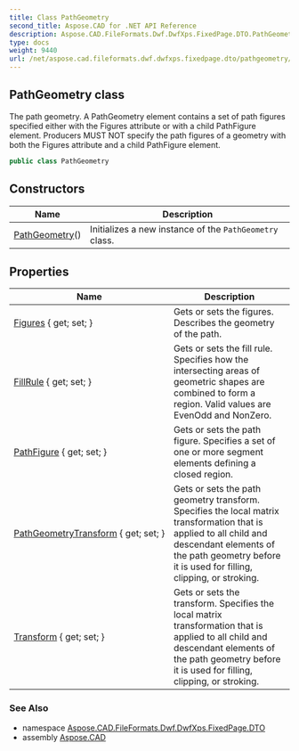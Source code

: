 ```yaml
---
title: Class PathGeometry
second_title: Aspose.CAD for .NET API Reference
description: Aspose.CAD.FileFormats.Dwf.DwfXps.FixedPage.DTO.PathGeometry class. The path geometry. A PathGeometry element contains a set of path figures specified either with the Figures attribute or with a child PathFigure element. Producers MUST NOT specify the path figures of a geometry with both the Figures attribute and a child PathFigure element
type: docs
weight: 9440
url: /net/aspose.cad.fileformats.dwf.dwfxps.fixedpage.dto/pathgeometry/
---
```

## PathGeometry class

The path geometry. A PathGeometry element contains a set of path figures specified either with the Figures attribute or with a child PathFigure element. Producers MUST NOT specify the path figures of a geometry with both the Figures attribute and a child PathFigure element.

```csharp
public class PathGeometry
```

## Constructors

| Name | Description |
| --- | --- |
| [PathGeometry](pathgeometry/)() | Initializes a new instance of the `PathGeometry` class. |

## Properties

| Name | Description |
| --- | --- |
| [Figures](../../aspose.cad.fileformats.dwf.dwfxps.fixedpage.dto/pathgeometry/figures/) { get; set; } | Gets or sets the figures. Describes the geometry of the path. |
| [FillRule](../../aspose.cad.fileformats.dwf.dwfxps.fixedpage.dto/pathgeometry/fillrule/) { get; set; } | Gets or sets the fill rule. Specifies how the intersecting areas of geometric shapes are combined to form a region. Valid values are EvenOdd and NonZero. |
| [PathFigure](../../aspose.cad.fileformats.dwf.dwfxps.fixedpage.dto/pathgeometry/pathfigure/) { get; set; } | Gets or sets the path figure. Specifies a set of one or more segment elements defining a closed region. |
| [PathGeometryTransform](../../aspose.cad.fileformats.dwf.dwfxps.fixedpage.dto/pathgeometry/pathgeometrytransform/) { get; set; } | Gets or sets the path geometry transform. Specifies the local matrix transformation that is applied to all child and descendant elements of the path geometry before it is used for filling, clipping, or stroking. |
| [Transform](../../aspose.cad.fileformats.dwf.dwfxps.fixedpage.dto/pathgeometry/transform/) { get; set; } | Gets or sets the transform. Specifies the local matrix transformation that is applied to all child and descendant elements of the path geometry before it is used for filling, clipping, or stroking. |

### See Also

* namespace [Aspose.CAD.FileFormats.Dwf.DwfXps.FixedPage.DTO](../../aspose.cad.fileformats.dwf.dwfxps.fixedpage.dto/)
* assembly [Aspose.CAD](../../)


